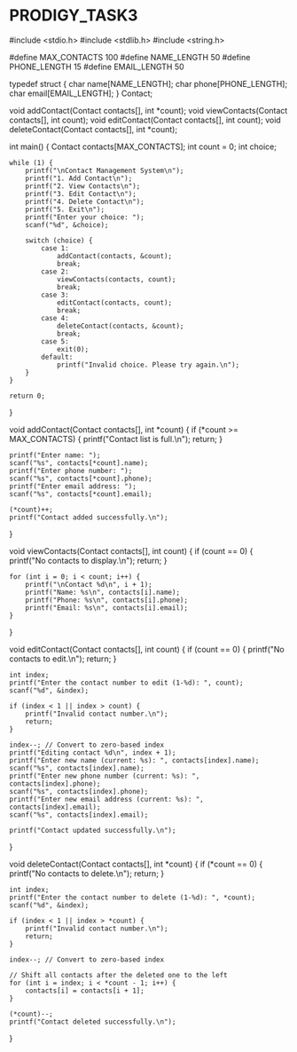 # PRODIGY_TASK3

#include <stdio.h>
#include <stdlib.h>
#include <string.h>

#define MAX_CONTACTS 100
#define NAME_LENGTH 50
#define PHONE_LENGTH 15
#define EMAIL_LENGTH 50

typedef struct {
    char name[NAME_LENGTH];
    char phone[PHONE_LENGTH];
    char email[EMAIL_LENGTH];
} Contact;

void addContact(Contact contacts[], int *count);
void viewContacts(Contact contacts[], int count);
void editContact(Contact contacts[], int count);
void deleteContact(Contact contacts[], int *count);

int main() {
    Contact contacts[MAX_CONTACTS];
    int count = 0;
    int choice;

    while (1) {
        printf("\nContact Management System\n");
        printf("1. Add Contact\n");
        printf("2. View Contacts\n");
        printf("3. Edit Contact\n");
        printf("4. Delete Contact\n");
        printf("5. Exit\n");
        printf("Enter your choice: ");
        scanf("%d", &choice);

        switch (choice) {
            case 1:
                addContact(contacts, &count);
                break;
            case 2:
                viewContacts(contacts, count);
                break;
            case 3:
                editContact(contacts, count);
                break;
            case 4:
                deleteContact(contacts, &count);
                break;
            case 5:
                exit(0);
            default:
                printf("Invalid choice. Please try again.\n");
        }
    }

    return 0;
}

void addContact(Contact contacts[], int *count) {
    if (*count >= MAX_CONTACTS) {
        printf("Contact list is full.\n");
        return;
    }

    printf("Enter name: ");
    scanf("%s", contacts[*count].name);
    printf("Enter phone number: ");
    scanf("%s", contacts[*count].phone);
    printf("Enter email address: ");
    scanf("%s", contacts[*count].email);

    (*count)++;
    printf("Contact added successfully.\n");
}

void viewContacts(Contact contacts[], int count) {
    if (count == 0) {
        printf("No contacts to display.\n");
        return;
    }

    for (int i = 0; i < count; i++) {
        printf("\nContact %d\n", i + 1);
        printf("Name: %s\n", contacts[i].name);
        printf("Phone: %s\n", contacts[i].phone);
        printf("Email: %s\n", contacts[i].email);
    }
}

void editContact(Contact contacts[], int count) {
    if (count == 0) {
        printf("No contacts to edit.\n");
        return;
    }

    int index;
    printf("Enter the contact number to edit (1-%d): ", count);
    scanf("%d", &index);

    if (index < 1 || index > count) {
        printf("Invalid contact number.\n");
        return;
    }

    index--; // Convert to zero-based index
    printf("Editing contact %d\n", index + 1);
    printf("Enter new name (current: %s): ", contacts[index].name);
    scanf("%s", contacts[index].name);
    printf("Enter new phone number (current: %s): ", contacts[index].phone);
    scanf("%s", contacts[index].phone);
    printf("Enter new email address (current: %s): ", contacts[index].email);
    scanf("%s", contacts[index].email);

    printf("Contact updated successfully.\n");
}

void deleteContact(Contact contacts[], int *count) {
    if (*count == 0) {
        printf("No contacts to delete.\n");
        return;
    }

    int index;
    printf("Enter the contact number to delete (1-%d): ", *count);
    scanf("%d", &index);

    if (index < 1 || index > *count) {
        printf("Invalid contact number.\n");
        return;
    }

    index--; // Convert to zero-based index

    // Shift all contacts after the deleted one to the left
    for (int i = index; i < *count - 1; i++) {
        contacts[i] = contacts[i + 1];
    }

    (*count)--;
    printf("Contact deleted successfully.\n");
}
